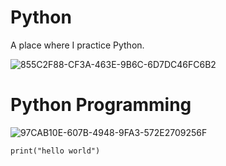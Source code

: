 
# Python
A place where I practice Python.

![855C2F88-CF3A-463E-9B6C-6D7DC46FC6B2](https://user-images.githubusercontent.com/98426972/164277266-48e91f1a-ac49-4641-a41c-3e4b3106d5bf.jpeg)

# Python Programming
![97CAB10E-607B-4948-9FA3-572E2709256F](https://user-images.githubusercontent.com/98426972/164283157-0ebee0c6-a5d8-47aa-9e79-9501ef1ca8d7.gif)

```
print("hello world")
```
